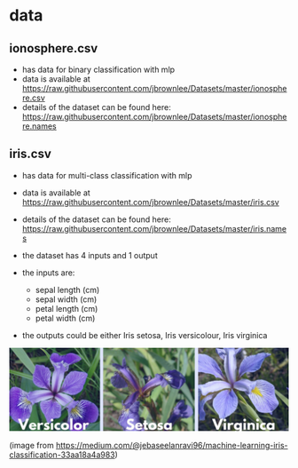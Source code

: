 # data

## ionosphere.csv

* has data for binary classification with mlp
* data is available at https://raw.githubusercontent.com/jbrownlee/Datasets/master/ionosphere.csv
* details of the dataset can be found here: https://raw.githubusercontent.com/jbrownlee/Datasets/master/ionosphere.names

## iris.csv

* has data for multi-class classification with mlp
* data is available at https://raw.githubusercontent.com/jbrownlee/Datasets/master/iris.csv
* details of the dataset can be found here: https://raw.githubusercontent.com/jbrownlee/Datasets/master/iris.names

* the dataset has 4 inputs and 1 output
* the inputs are:
  * sepal length (cm)
  * sepal width (cm)
  * petal length (cm)
  * petal width (cm)
 * the outputs could be either Iris setosa, Iris versicolour, Iris virginica
 
 ![image](../images/iris.jpg)
 
 (image from https://medium.com/@jebaseelanravi96/machine-learning-iris-classification-33aa18a4a983)
